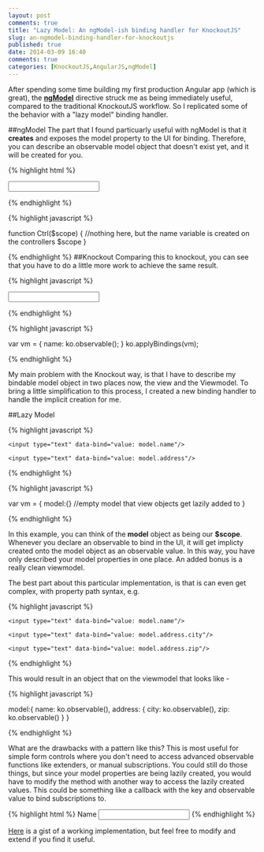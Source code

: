 ```yaml
---
layout: post
comments: true
title: "Lazy Model: An ngModel-ish binding handler for KnockoutJS"
slug: an-ngmodel-binding-handler-for-knockoutjs
published: true
date: 2014-03-09 16:40
comments: true
categories: [KnockoutJS,AngularJS,ngModel]
---
```


After spending some time building my first production Angular app (which is great), the  **[ngModel](http://docs.angularjs.org/api/ng/directive/ngModel)** directive struck me as being immediately useful, compared to the traditional KnockoutJS workflow. So I replicated some of the behavior with a "lazy model" binding handler.

<!-- more -->

##ngModel
The part that I found particuarly useful with ngModel is that it **creates** and exposes the model property to the UI for binding. Therefore, you can describe an observable model object that doesn't exist yet, and it will be created for you.

{% highlight html %}

 <div ng-controller="Ctrl">
 	<input ng-model="name" type="text" class="my-input" />
 </div>
 
{% endhighlight %}

{% highlight javascript %}

function Ctrl($scope) {
  //nothing here, but the name variable is created on the controllers $scope 
}

{% endhighlight %}
##Knockout
Comparing this to knockout, you can see that you have to do a little more work to achieve the same result.

{% highlight javascript %}

<input type="text" data-bind="value: name"/>

{% endhighlight %}

{% highlight javascript %}

var vm =  {
	name: ko.observable();
}
ko.applyBindings(vm);

{% endhighlight %}

My main problem with the Knockout way, is that I have to describe my bindable model object in two places now, the view and the Viewmodel. To bring a little simplification to this process, I created a new binding handler to handle the implicit creation for me.

##Lazy Model

{% highlight javascript %}

<!-- ko model: {value:'name',target:model} -->
	<input type="text" data-bind="value: model.name"/>
<!-- /ko -->

<!-- ko model: {value:'address',target:model} -->
	<input type="text" data-bind="value: model.address"/>
<!-- /ko -->

{% endhighlight %}

{% highlight javascript %}

var vm =  {
	model:{} //empty model that view objects get lazily added to
}

{% endhighlight %}

In this example, you can think of the **model** object as being our **$scope**. Whenever you declare an observable to bind in the UI, it will get implicty created onto the model object as an observable value. In this way, you have only described your model properties in one place. An added bonus is a really clean viewmodel.

The best part about this particular implementation, is that is can even get complex, with property path syntax, e.g.

{% highlight javascript %}

<!-- ko model: {value:'name',target:model} -->
	<input type="text" data-bind="value: model.name"/>
<!-- /ko -->

<!-- ko model: {value:'address.city',target:model} -->
	<input type="text" data-bind="value: model.address.city"/>
<!-- /ko -->

<!-- ko model: {value:'address.zip',target:model} -->
	<input type="text" data-bind="value: model.address.zip"/>
<!-- /ko -->

{% endhighlight %}
 
This would result in an object that on the viewmodel that looks like - 

{% highlight javascript %}

model:{
	name: ko.observable(),
	address: {
		city: ko.observable(),
		zip: ko.observable()
	}
}

{% endhighlight %}

 What are the drawbacks with a pattern like this? This is most useful for simple form controls where you don't need to access advanced observable functions like extenders, or manual subscriptions. You could still do those things, but since your model properties are being lazily created, you would have to modify the method with another way to access the lazily created values. This could be something like a callback with the key and observable value to bind subscriptions to.
 
{% highlight html %}
     <!-- ko model: {value:'name',target:model,onCreate:created} -->
      <label for="name">Name</label>
      <input required type="text" data-bind="value:model.name, valueUpdate: 'keydown'"/>
    <!-- /ko -->
{% endhighlight %}
  
[Here](https://gist.github.com/bringking/9459485) is a gist of a working implementation, but feel free to modify and extend if you find it useful.